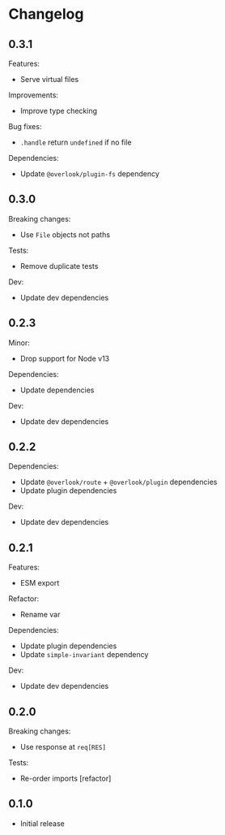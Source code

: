 # Changelog

## 0.3.1

Features:

* Serve virtual files

Improvements:

* Improve type checking

Bug fixes:

* `.handle` return `undefined` if no file

Dependencies:

* Update `@overlook/plugin-fs` dependency

## 0.3.0

Breaking changes:

* Use `File` objects not paths

Tests:

* Remove duplicate tests

Dev:

* Update dev dependencies

## 0.2.3

Minor:

* Drop support for Node v13

Dependencies:

* Update dependencies

Dev:

* Update dev dependencies

## 0.2.2

Dependencies:

* Update `@overlook/route` + `@overlook/plugin` dependencies
* Update plugin dependencies

Dev:

* Update dev dependencies

## 0.2.1

Features:

* ESM export

Refactor:

* Rename var

Dependencies:

* Update plugin dependencies
* Update `simple-invariant` dependency

Dev:

* Update dev dependencies

## 0.2.0

Breaking changes:

* Use response at `req[RES]`

Tests:

* Re-order imports [refactor]

## 0.1.0

* Initial release
